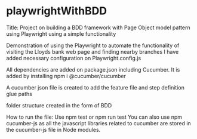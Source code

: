 # playwrightWithBDD

Title: Project on building a BDD framework with Page Object model pattern using Playwright using a simple functionality

Demonstration of using the Playwright to automate the functionality of visiting the Lloyds bank web page and finding nearby branches
I have added necessary configuration on Playwright.config.js

All dependencies are added on package.json including Cucumber. It is added by installing npm i @cucumber/cucumber

A cucumber json file is created to add the feature file and step definition glue paths

folder structure created in the form of BDD 

How to run the file: Use npm test or npm run test
You can also use npm cucumber-js as all the javascript libraries related to cucumber are stored in the cucumber-js file in Node modules.
